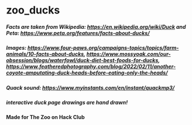 # zoo_ducks
##### Facts are taken from Wikipedia: https://en.wikipedia.org/wiki/Duck and Peta: https://www.peta.org/features/facts-about-ducks/
##### Images: https://www.four-paws.org/campaigns-topics/topics/farm-animals/10-facts-about-ducks, https://www.mossyoak.com/our-obsession/blogs/waterfowl/duck-diet-best-foods-for-ducks, https://www.featheredphotography.com/blog/2022/02/11/another-coyote-amputating-duck-heads-before-eating-only-the-heads/
##### Quack sound: https://www.myinstants.com/en/instant/quackmp3/
##### interactive duck page drawings are hand drawn!

#### Made for The Zoo on Hack Club